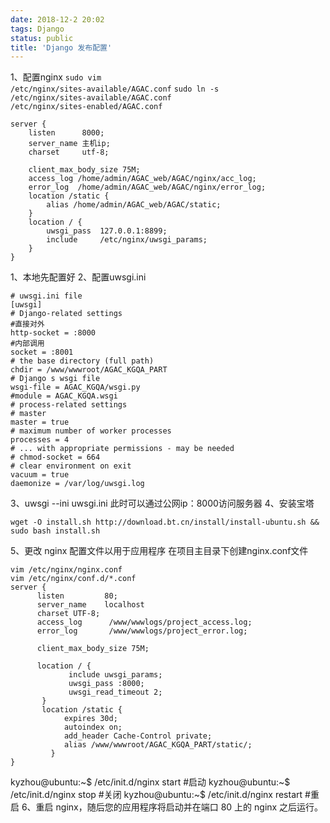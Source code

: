 ```yaml
---
date: 2018-12-2 20:02
tags: Django
status: public
title: 'Django 发布配置'
---
```

1、配置nginx
<code>sudo vim /etc/nginx/sites-available/AGAC.conf</code>
<code>sudo ln -s /etc/nginx/sites-available/AGAC.conf /etc/nginx/sites-enabled/AGAC.conf</code>
```
server {
    listen      8000;
    server_name 主机ip;
    charset     utf-8;

    client_max_body_size 75M;
    access_log /home/admin/AGAC_web/AGAC/nginx/acc_log;
    error_log  /home/admin/AGAC_web/AGAC/nginx/error_log;
    location /static {
        alias /home/admin/AGAC_web/AGAC/static;
    }
    location / {
        uwsgi_pass  127.0.0.1:8899;
        include     /etc/nginx/uwsgi_params;
    }
}
```







1、本地先配置好
2、配置uwsgi.ini
```
# uwsgi.ini file
[uwsgi]
# Django-related settings
#直接对外
http-socket = :8000
#内部调用
socket = :8001
# the base directory (full path)
chdir = /www/wwwroot/AGAC_KGQA_PART
# Django s wsgi file
wsgi-file = AGAC_KGQA/wsgi.py
#module = AGAC_KGQA.wsgi
# process-related settings
# master
master = true
# maximum number of worker processes
processes = 4
# ... with appropriate permissions - may be needed
# chmod-socket = 664
# clear environment on exit
vacuum = true
daemonize = /var/log/uwsgi.log
```
3、uwsgi --ini uwsgi.ini
此时可以通过公网ip：8000访问服务器
4、安装宝塔
```
wget -O install.sh http://download.bt.cn/install/install-ubuntu.sh && sudo bash install.sh
```
5、更改 nginx 配置文件以用于应用程序
在项目主目录下创建nginx.conf文件
```
vim /etc/nginx/nginx.conf
vim /etc/nginx/conf.d/*.conf
server {
      listen         80;
      server_name    localhost
      charset UTF-8;
      access_log      /www/wwwlogs/project_access.log;
      error_log       /www/wwwlogs/project_error.log;

      client_max_body_size 75M;

      location / {
             include uwsgi_params;
             uwsgi_pass :8000;
             uwsgi_read_timeout 2;
       }
       location /static {
            expires 30d;
            autoindex on;
            add_header Cache-Control private;
            alias /www/wwwroot/AGAC_KGQA_PART/static/;
         }
}

```

kyzhou@ubuntu:~$ /etc/init.d/nginx start  #启动
kyzhou@ubuntu:~$ /etc/init.d/nginx stop  #关闭
kyzhou@ubuntu:~$ /etc/init.d/nginx restart  #重启
6、重启 nginx，随后您的应用程序将启动并在端口 80 上的 nginx 之后运行。













